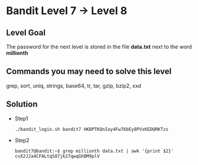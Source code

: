 # Bandit Level 7 → Level 8

## Level Goal

The password for the next level is stored in the file **data.txt** next to the word **millionth**

## Commands you may need to solve this level

grep, sort, uniq, strings, base64, tr, tar, gzip, bzip2, xxd

## Solution

* Step1

  ```shell
  ./bandit_login.sh bandit7 HKBPTKQnIay4Fw76bEy8PVxKEDQRKTzs
  ```

* Step2

  ```shell
  bandit7@bandit:~$ grep millionth data.txt | awk '{print $2}'
  cvX2JJa4CFALtqS87jk27qwqGhBM9plV
  ```

  

